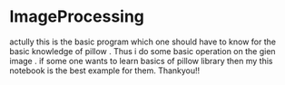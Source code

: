 # ImageProcessing
actully this is the basic program which one should have to know for the basic knowledge of pillow . Thus i do some basic operation on the gien image . if some one wants to learn basics of  pillow library then my this notebook is the best example for them.
Thankyou!!
